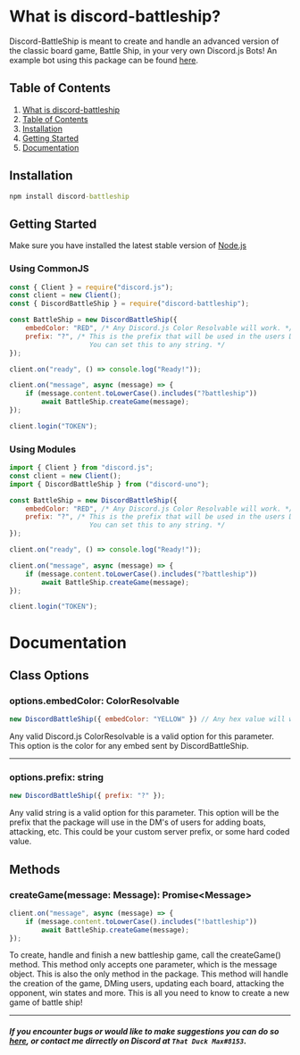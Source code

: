 # What is discord-battleship?
Discord-BattleShip is meant to create and handle an advanced version of the classic board game, Battle Ship, in your very own Discord.js Bots! An example bot using this package can be found [here](https://github.com/Maxisthemoose/example-discord-battleship-bot).
## Table of Contents
1. [What is discord-battleship](https://github.com/Maxisthemoose/discord-battleship#what-is-discord-battleship)
2. [Table of Contents](https://github.com/Maxisthemoose/discord-battleship#table-of-contents)
3. [Installation](https://github.com/Maxisthemoose/discord-battleship#installation)
4. [Getting Started](https://github.com/Maxisthemoose/discord-battleship#getting-started)
5. [Documentation](https://github.com/Maxisthemoose/discord-battleship#documentation)
## Installation
```cmd
npm install discord-battleship
```
## Getting Started
Make sure you have installed the latest stable version of [Node.js](https://nodejs.org/en/)
### Using CommonJS
```js
const { Client } = require("discord.js");
const client = new Client();
const { DiscordBattleShip } = require("discord-battleship");

const BattleShip = new DiscordBattleShip({
    embedColor: "RED", /* Any Discord.js Color Resolvable will work. */
    prefix: "?", /* This is the prefix that will be used in the users DM's for commands. 
                    You can set this to any string. */
});

client.on("ready", () => console.log("Ready!"));

client.on("message", async (message) => {
    if (message.content.toLowerCase().includes("?battleship"))
        await BattleShip.createGame(message);
});

client.login("TOKEN");
```
### Using Modules
```js
import { Client } from "discord.js";
const client = new Client();
import { DiscordBattleShip } from ("discord-uno");

const BattleShip = new DiscordBattleShip({
    embedColor: "RED", /* Any Discord.js Color Resolvable will work. */
    prefix: "?", /* This is the prefix that will be used in the users DM's for commands. 
                    You can set this to any string. */
});

client.on("ready", () => console.log("Ready!"));

client.on("message", async (message) => {
    if (message.content.toLowerCase().includes("?battleship"))
        await BattleShip.createGame(message);
});

client.login("TOKEN");
```
# Documentation
## Class Options
### options.embedColor: ColorResolvable
```js
new DiscordBattleShip({ embedColor: "YELLOW" }) // Any hex value will work aswell.
```
Any valid Discord.js ColorResolvable is a valid option for this parameter. This option is the color for any embed sent by DiscordBattleShip.
___
### options.prefix: string
```js
new DiscordBattleShip({ prefix: "?" });
```
Any valid string is a valid option for this parameter. This option will be the prefix that the package will use in the DM's of users for adding boats, attacking, etc. This could be your custom server prefix, or some hard coded value.
## Methods
### createGame(message: Message): Promise\<Message\>
```js
client.on("message", async (message) => {
    if (message.content.toLowerCase().includes("!battleship"))
        await BattleShip.createGame(message);
});
```
To create, handle and finish a new battleship game, call the createGame() method. This method only accepts one parameter, which is the message object. This is also the only method in the package. This method will handle the creation of the game, DMing users, updating each board, attacking the opponent, win states and more. This is all you need to know to create a new game of battle ship!
___
##### If you encounter bugs or would like to make suggestions you can do so [here](https://github.com/Maxisthemoose/discord-battleship/issues), or contact me dirrectly on Discord at `That Duck Max#8153`.